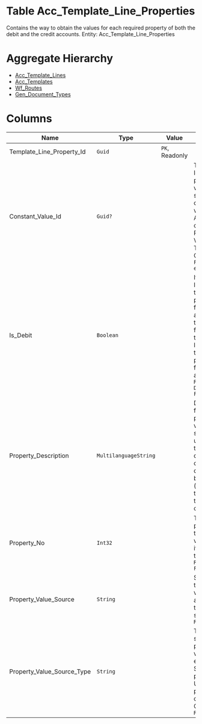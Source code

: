 # Table Acc_Template_Line_Properties

Contains the way to obtain the values for each required property of both the debit and the credit accounts. Entity: Acc_Template_Line_Properties

# Aggregate Hierarchy

* [Acc_Template_Lines](Acc_Template_Lines.md)
* [Acc_Templates](Acc_Templates.md)
* [Wf_Routes](Wf_Routes.md)
* [Gen_Document_Types](Gen_Document_Types.md)

# Columns

| Name | Type | Value | Description |
| - | - | - | --- |
|Template_Line_Property_Id|`Guid`|`PK`, Readonly||
|Constant_Value_Id|`Guid?`||The internal Id of a property value, selected as constant value. Applicable only when Property Value Source Type = Constant. `Filter(multi eq)` |
|Is_Debit|`Boolean`||If Is_Debit=true then this property is for the debit account in the template line for which is this record. If Is_Debit=false then the property is for the credit account. `Required` `Default(true)` `Filter(eq)` |
|Property_Description|`MultilanguageString`||Description for the property value that should be used when the description can't be determined by the source (e.g. when the source type is constant). |
|Property_No|`Int32`||The ordinal position of the property value in the item key of the account. `Required` `Filter(eq)` |
|Property_Value_Source|`String`||Source for the property value according to the chosen source type. `Required` |
|Property_Value_Source_Type|`String`||Type of source for the property value. For example: System properties, User properties for document, Constant, ... `Required` |
